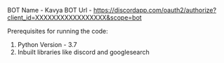 BOT Name - Kavya
BOT Url - https://discordapp.com/oauth2/authorize?client_id=XXXXXXXXXXXXXXXXX&scope=bot



Prerequisites for running the code:

1. Python Version - 3.7
2. Inbuilt libraries like discord and googlesearch
